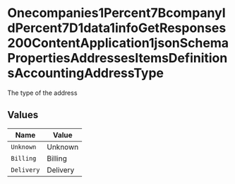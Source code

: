 # Onecompanies1Percent7BcompanyIdPercent7D1data1infoGetResponses200ContentApplication1jsonSchemaPropertiesAddressesItemsDefinitionsAccountingAddressType

The type of the address


## Values

| Name       | Value      |
| ---------- | ---------- |
| `Unknown`  | Unknown    |
| `Billing`  | Billing    |
| `Delivery` | Delivery   |
